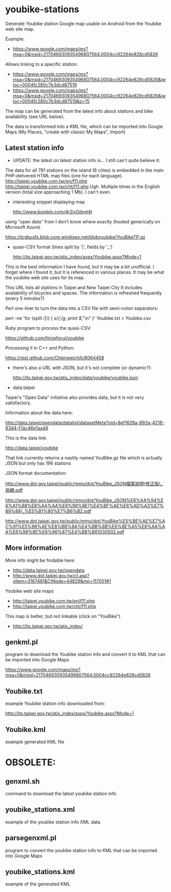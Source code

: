 youbike-stations
================

Generate Youbike station Google map usable on Android from the Youbike web site map.

Example:

* https://www.google.com/maps/ms?msa=0&msid=217046930935496807564.0004cc92264e828cd5826

Allows linking to a specific station:

* https://www.google.com/maps/ms?msa=0&msid=217046930935496807564.0004cc92264e828cd5826&iwloc=0004fc280c7b3dcd87519
* https://www.google.com/maps/ms?msa=0&msid=217046930935496807564.0004cc92264e828cd5826&iwloc=0004fc280c7b3dcd87519&z=15

The map can be generated from the latest info about stations and bike availability (see URL below).

The data is transformed into a KML file, which can be imported into Google Maps
(My Places, "create with classic My Maps", Import)

Latest station info
-------------------

* UPDATE: the latest on latest station info is... I still can't quite believe it:

The data for all 791 stations on the island (6 cities) is embedded in the main PHP-delivered HTML map files (one for each language).
  http://taipei.youbike.com.tw/en/f11.php
  http://taipei.youbike.com.tw/cht/f11.php
Ugh. Multiple times in the English version (total size approaching 1 Mb). I can't even.

* interesting snippet displaying map

  http://www.bootply.com/4r2jxOdvmN

using "open data" from I don't know where exactly (hosted generically on Microsoft Azure)

  https://tcgbusfs.blob.core.windows.net/blobyoubike/YouBikeTP.gz

* quasi-CSV format (lines split by '|', fields by '_')

  http://its.taipei.gov.tw/atis_index/aspx/Youbike.aspx?Mode=1

This is the best information I have found, but it may be a bit unofficial.
I forget where I found it, but it is referenced in various places.
It may be what the youbike web site uses for its map.

This URL lists all stations in Taipei and New Taipei City
It includes availability of bicycles and spaces.
The information is refreshed frequently (every 5 minutes?)

Perl one-liner to turn the data into a CSV file with semi-colon separators:

  perl -ne 'for (split /\|/) { s/_/;/g; print $_,"\n" }' Youbike.txt > Youbike.csv

Ruby program to process the quasi-CSV:

  https://github.com/hiroshiyui/youbike

Processing it in C++ and Python:

  https://gist.github.com/Chienweichih/8064458

* there's also a URL with JSON, but it's not complete (or dynamic?):

  http://its.taipei.gov.tw/atis_index/data/youbike/youbike.json

* data.taipei

Taipei's "Open Data" initiative also provides data, but it is not very satisfactory.

Information about the data here:

  http://data.taipei/opendata/datalist/datasetMeta?oid=8ef1626a-892a-4218-8344-f7ac46e1aa48

This is the data link:

  http://data.taipei/youbike

That link currently returns a nastily named YouBike.gz file which is actually JSON but only has 196 stations

JSON format documentation:

  http://www.dot.gov.taipei/public/mmo/dot/YouBike_JSON檔案說明(修正版)_局網.pdf
  
  http://www.dot.gov.taipei/public/mmo/dot/YouBike_JSON%E6%AA%94%E6%A1%88%E8%AA%AA%E6%98%8E(%E4%BF%AE%E6%AD%A3%E7%89%88)_%E5%B1%80%E7%B6%B2.pdf

  http://www.dot.taipei.gov.tw/public/mmo/dot/YouBike%E5%BE%AE%E7%AC%91%E5%96%AE%E8%BB%8A%E4%BB%8B%E6%8E%A5%E8%AA%AA%E6%98%8E%E6%96%87%E4%BB%B61030502.pdf

More information
----------------

More info might be findable here:

*  http://data.taipei.gov.tw/opendata
*  http://www.dot.taipei.gov.tw/ct.asp?xItem=3167481&CtNode=44829&mp=117001#1

Youbike web site maps

* http://taipei.youbike.com.tw/en/f11.php
* http://taipei.youbike.com.tw/cht/f11.php

This map is better, but not linkable (click on "YouBike")

* http://its.taipei.gov.tw/atis_index/

genkml.pl
---------

program to download the Youbike station info and convert it to KML that can be imported into Google Maps

https://www.google.com/maps/ms?msa=0&msid=217046930935496807564.0004cc92264e828cd5826


Youbike.txt
-----------

example Youbike station info downloaded from:

http://its.taipei.gov.tw/atis_index/aspx/Youbike.aspx?Mode=1

Youbike.kml
-----------

example generated KML file



OBSOLETE:
========

genxml.sh
---------

command to download the latest youbike station info

youbike_stations.xml
--------------------

example of the youbike station info XML data

parsegenxml.pl
--------------

program to convert the youbike station info to KML that can be imported into Google Maps

youbike_stations.kml
--------------------

example of the generated KML
